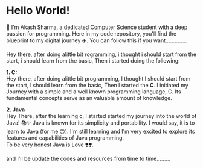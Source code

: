 # Hello World!

👋 I'm Akash Sharma, a dedicated Computer Science student with a deep passion for programming.
Here in my code repository, you'll find the blueprint to my digital journey ✈️. You can follow this if you want..............

Hey there, after doing alittle bit rogramming, i thought i should start from the start, i should learn from the basic, Then i started doing the following:

**1. C:** <br>
Hey there, after doing alittle bit programming, I thought I should start from the start, I should learn from the basic, Then I started the **C**.
I initiated my Journey with a simple and a well known programming language, C. Its fundamental concepts serve as an valuable amount of knowledge.

**2. Java** <br>
Hey There, after the learning c, I started started my journey into the world of Java! 📚✨
Java is known for its simplicity and portability. I would say, it is to learn to Java (for me 🙃). I'm still learning and I'm very excited to explore its features and capabilities of Java programming. <br>
To be very honest Java is Love ❣️❣️.

and I'll be update the codes and resources from time to time.........

